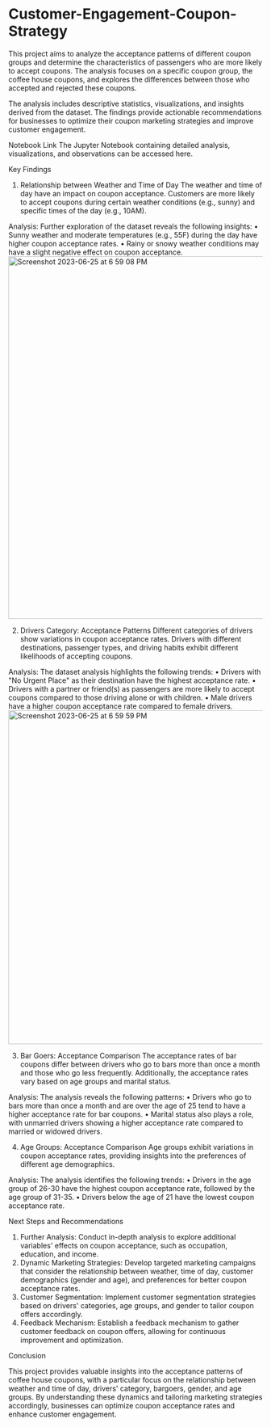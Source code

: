 # Customer-Engagement-Coupon-Strategy

This project aims to analyze the acceptance patterns of different coupon groups and determine the characteristics of passengers who are more likely to accept coupons. The analysis focuses on a specific coupon group, the coffee house coupons, and explores the differences between those who accepted and rejected these coupons.

The analysis includes descriptive statistics, visualizations, and insights derived from the dataset. The findings provide actionable recommendations for businesses to optimize their coupon marketing strategies and improve customer engagement.

Notebook Link
The Jupyter Notebook containing detailed analysis, visualizations, and observations can be accessed here.

Key Findings

1. Relationship between Weather and Time of Day
The weather and time of day have an impact on coupon acceptance. Customers are more likely to accept coupons during certain weather conditions (e.g., sunny) and specific times of the day (e.g., 10AM).

Analysis: Further exploration of the dataset reveals the following insights:
	• Sunny weather and moderate temperatures (e.g., 55F) during the day have higher coupon acceptance rates.
	• Rainy or snowy weather conditions may have a slight negative effect on coupon acceptance.
	<img width="718" alt="Screenshot 2023-06-25 at 6 59 08 PM" src="https://github.com/hdawit/Customer-Engagement-Coupon-Strategy/assets/43795941/c75cb8d8-eaa6-40a5-bbb4-a78c43768e1f">

2. Drivers Category: Acceptance Patterns
Different categories of drivers show variations in coupon acceptance rates. Drivers with different destinations, passenger types, and driving habits exhibit different likelihoods of accepting coupons.

Analysis: The dataset analysis highlights the following trends:
	• Drivers with "No Urgent Place" as their destination have the highest acceptance rate.
	• Drivers with a partner or friend(s) as passengers are more likely to accept coupons compared to those driving alone or with children.
	• Male drivers have a higher coupon acceptance rate compared to female drivers.
<img width="661" alt="Screenshot 2023-06-25 at 6 59 59 PM" src="https://github.com/hdawit/Customer-Engagement-Coupon-Strategy/assets/43795941/17654ef1-a0a6-4cf3-a607-8f6486eac982">

3. Bar Goers: Acceptance Comparison
The acceptance rates of bar coupons differ between drivers who go to bars more than once a month and those who go less frequently. Additionally, the acceptance rates vary based on age groups and marital status.

Analysis: The analysis reveals the following patterns:
	• Drivers who go to bars more than once a month and are over the age of 25 tend to have a higher acceptance rate for bar coupons.
	• Marital status also plays a role, with unmarried drivers showing a higher acceptance rate compared to married or widowed drivers.

4. Age Groups: Acceptance Comparison
Age groups exhibit variations in coupon acceptance rates, providing insights into the preferences of different age demographics.

Analysis: The analysis identifies the following trends:
	• Drivers in the age group of 26-30 have the highest coupon acceptance rate, followed by the age group of 31-35.
	• Drivers below the age of 21 have the lowest coupon acceptance rate.

Next Steps and Recommendations

 1.	Further Analysis: Conduct in-depth analysis to explore additional variables' effects on coupon acceptance, such as occupation, education, and income.
2.	Dynamic Marketing Strategies: Develop targeted marketing campaigns that consider the relationship between weather, time of day, customer demographics (gender and age), and preferences for better coupon acceptance rates.
3.	Customer Segmentation: Implement customer segmentation strategies based on drivers' categories, age groups, and gender to tailor coupon offers accordingly.
4.	Feedback Mechanism: Establish a feedback mechanism to gather customer feedback on coupon offers, allowing for continuous improvement and optimization.

Conclusion

This project provides valuable insights into the acceptance patterns of coffee house coupons, with a particular focus on the relationship between weather and time of day, drivers' category, bargoers, gender, and age groups. By understanding these dynamics and tailoring marketing strategies accordingly, businesses can optimize coupon acceptance rates and enhance customer engagement.
